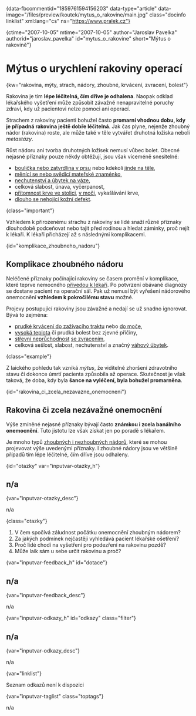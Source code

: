 
{data-fbcommentid="1859761594156203" data-type="article" data-image="/files/preview/koutek/mytus\_o\_rakovine/main.jpg" class="docinfo linklist" xml:lang="cs" ns="https://www.pralek.cz"}

{ctime="2007-10-05" mtime="2007-10-05" author="Jaroslav Pavelka" authorid="jaroslav\_pavelka" id="mytus\_o_rakovine" short="Mýtus o rakovině"}

# Mýtus o urychlení rakoviny operací

{kw="rakovina, mýty, strach, nádory, zhoubné, krvácení, zvracení, bolest"}

Rakovina je tím **lépe léčitelná, čím dříve je odhalena**. Naopak odklad lékařského vyšetření může způsobit závažné nenapravitelné poruchy zdraví, kdy už pacientovi nelze pomoci ani operací.

Strachem z rakoviny pacienti bohužel často **promarní vhodnou dobu, kdy je případná rakovina ještě dobře léčitelná**. Jak čas plyne, nejenže zhoubný nádor (rakovina) roste, ale může také v těle vytvářet druhotná ložiska neboli _metastázy_.

Růst nádoru ani tvorba druhotných ložisek nemusí vůbec bolet. Obecné nejasné příznaky pouze někdy obtěžují, jsou však víceméně snesitelné:

  * [boulička nebo zatvrdlina v prsu][1] nebo kdekoli [jinde na těle][2],
  * [měnící se nebo svědící mateřské znaménko][3],
  * [nechutenství a úbytek na váze][4],
  * celková slabost, únava, vyčerpanost,
  * [přítomnost krve ve stolici][5], [v moči][6], vykašlávání krve,
  * [dlouho se nehojící kožní defekt][3].

{class="important"}

Vzhledem k přirozenému strachu z rakoviny se lidé snaží různé příznaky dlouhodobě podceňovat nebo tajit před rodinou a hledat záminky, proč nejít k lékaři. K lékaři přicházejí až s následnými komplikacemi.

{id="komplikace\_zhoubneho\_nadoru"}

## Komplikace zhoubného nádoru

Neléčené příznaky počínající rakoviny se časem promění v komplikace, které teprve nemocného [přivedou k lékaři][7]. Po potvrzení obávané diagnózy se dostane pacient na operační sál. Pak už nemusí být vyřešení nádorového onemocnění **vzhledem k pokročilému stavu** možné.

Projevy postupující rakoviny jsou závažné a nedají se už snadno ignorovat. Bývá to zejména:

  * [prudké krvácení do zažívacího traktu][8] nebo [do moče][9],
  * [vysoká teplota][10] či prudká bolest bez zjevné příčiny,
  * [střevní neprůchodnost][11] [se zvracením][12],
  * celková sešlost, slabost, nechutenství a značný [váhový úbytek][4].

{class="example"}

Z laického pohledu tak vzniká _mýtus_, že viditelné zhoršení zdravotního stavu či dokonce úmrtí pacienta způsobila až operace. Skutečnost je však taková, že doba, kdy byla **šance na vyléčení, byla bohužel promarněna**.

{id="rakovina\_ci\_zcela\_nezavazne\_onemocneni"}

## Rakovina či zcela nezávažné onemocnění

Výše zmíněné nejasné příznaky bývají často **známkou i zcela banálního onemocnění**. Tuto jistotu lze však získat jen po poradě s lékařem.

Je mnoho typů [zhoubných i nezhoubných nádorů][13], které se mohou projevovat výše uvedenými příznaky. I zhoubné nádory jsou ve většině případů tím lépe léčitelné, čím dříve jsou odhaleny.

{id="otazky" var="inputvar-otazky_h"}

## n/a

{var="inputvar-otazky_desc"}

n/a

{class="otazky"}

  1. V čem spočívá záludnost počátku onemocnění zhoubným nádorem?
  2. Za jakých podmínek nejčastěji vyhledává pacient lékařské ošetření?
  3. Proč lidé chodí na vyšetření pro podezření na rakovinu pozdě?
  4. Může laik sám u sebe určit rakovinu a proč?

{var="inputvar-feedback_h" id="dotace"}

## n/a

{var="inputvar-feedback_desc"}

n/a

{var="inputvar-odkazy_h" id="odkazy" class="filter"}

## n/a

{var="inputvar-odkazy_desc"}

n/a

{var="linklist"}

Seznam odkazů není k dispozici

{var="inputvar-taglist" class="toptags"}

n/a

 [1]: lymfaticke_uzliny
 [2]: kyla
 [3]: znamenko-bradavice-rakovina
 [4]: obezita_a_energie
 [5]: krvaceni_z_konecniku
 [6]: mocove_kameny
 [7]: nalehavost_lekarskeho_vysetreni
 [8]: komplikace_vredu
 [9]: zanet_mocoveho_mechyre
 [10]: teplota
 [11]: strevni_nepruchodnost
 [12]: funkcni_poruchy_traveni
 [13]: nezhoubny_nebo_zhoubny_nador

